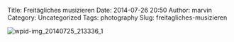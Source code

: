 Title: Freitägliches musizieren
Date: 2014-07-26 20:50
Author: marvin
Category: Uncategorized
Tags: photography
Slug: freitagliches-musizieren

![wpid-img_20140725_213336_1]({static}/images/wpid-img_20140725_213336_1.jpg)

